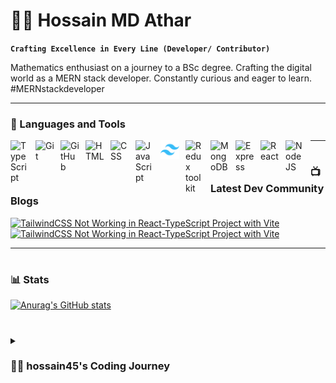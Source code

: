 # 🏄‍♂️ Hossain MD Athar

**`Crafting Excellence in Every Line (Developer/ Contributor)`**

Mathematics enthusiast on a journey to a BSc degree. Crafting the digital world as a MERN stack developer. Constantly curious and eager to learn. #MERNstackdeveloper 

---

### 🧰 Languages and Tools

<img align="left" alt="TypeScript" width="30px" style="padding-right:10px;" src="https://cdn.jsdelivr.net/gh/devicons/devicon/icons/typescript/typescript-plain.svg" />
<img align="left" alt="Git" width="30px" style="padding-right:10px;" src="https://cdn.jsdelivr.net/gh/devicons/devicon/icons/git/git-original.svg" />
<img align="left" alt="GitHub" width="30px" style="padding-right:10px;" src="https://cdn.jsdelivr.net/gh/devicons/devicon/icons/github/github-original.svg" />
<img align="left" alt="HTML" width="30px" style="padding-right:10px;" src="https://cdn.jsdelivr.net/gh/devicons/devicon/icons/html5/html5-plain.svg" />
<img align="left" alt="CSS" width="30px" style="padding-right:10px;" src="https://cdn.jsdelivr.net/gh/devicons/devicon/icons/css3/css3-plain.svg" />
<img align="left" alt="JavaScript" width="30px" style="padding-right:10px;" src="https://cdn.jsdelivr.net/gh/devicons/devicon/icons/javascript/javascript-plain.svg" />
<img align="left" alt="Tailwindcss" width="30px" style="padding-right:10px;" src="https://github.com/devicons/devicon/blob/v2.15.1/icons/tailwindcss/tailwindcss-plain.svg" />
<img align="left" alt="Redux toolkit" width="30px" style="padding-right:10px;" src="https://cdn.jsdelivr.net/gh/devicons/devicon/icons/redux/redux-original.svg" />
<img align="left" alt="MongoDB" width="30px" style="padding-right:10px;" src="https://cdn.jsdelivr.net/gh/devicons/devicon/icons/mongodb/mongodb-original.svg" />
<img align="left" alt="Express" width="30px" style="padding-right:10px;" src="https://cdn.jsdelivr.net/gh/devicons/devicon/icons/express/express-original.svg" />
<img align="left" alt="React" width="30px" style="padding-right:10px;" src="https://cdn.jsdelivr.net/gh/devicons/devicon/icons/react/react-original.svg" />
<img align="left" alt="NodeJS" width="30px" style="padding-right:10px;" src="https://cdn.jsdelivr.net/gh/devicons/devicon/icons/nodejs/nodejs-original.svg" />

---

#


### 📺 Latest Dev Community Blogs


<!-- BEGIN BLOG-CARDS -->
<a href="https://dev.to/hossain45/unleashing-typescripts-power-exploring-key-concepts-with-real-world-examples-55p9">
  <img src="https://i.ibb.co/CWHRfTM/Unleashing-Type-Scripts-Power-Exploring-Key-Concepts-with-Real-World-Examples.png" width="300" height="200"  alt="TailwindCSS Not Working in React-TypeScript Project with Vite">
</a>
<a href="https://dev.to/hossain45/resolve-tailwindcss-not-working-in-react-typescript-project-with-vite-in-two-minutes-3mnc">
  <img src="https://i.ibb.co/3RJfS5M/Resolve-Tailwind-CSS-Not-Working-in-React-Type-Script-Project-with-Vite-In-Two-Minutes.png" width="300" height="200" alt="TailwindCSS Not Working in React-TypeScript Project with Vite">
</a>
<!-- END BLOG-CARDS -->

---

#

### 📊 Stats

[![Anurag's GitHub stats](https://github-readme-stats.vercel.app/api?username=hossain45)](https://github.com/hossain45/github-readme-stats)



#

<details>
 <summary><h3>👨‍💻 hossain45's Coding Journey</h3></summary>
  In the story of my life, 'ENGINEERING' has been the main character since my school days—a dream that set the stage for what I wanted to be. But, as life loves to surprise us, it took a detour. Amidst the pandemic, I found myself diving into freelance writing, a twist I never saw coming.

Once, I heard a wise person saying, 'Passion is not found but built.' Well, I took that to heart. During the chaotic times, I dipped my toes into freelance content creation, crafting my passion word by word. And guess what? This winding journey led me to the fascinating world of WEB DEVELOPMENT.

Being a math enthusiast, I started enjoying the rhythmic dance of coding. I stumbled upon a new groove—a perfect mix of creativity and logic. Now, here I am, waving the flag as a web developer. A testament to dreams evolving and passions being homegrown.

The path was a rollercoaster, with diverse chapters shaping me into the storyteller and architect of my own tale. As I step into the next chapter, I can practically taste the excitement. Dreams have morphed, and passions? Well, they're not just found; they're carefully built—a sturdy foundation ready for the weight of the next thrilling adventure!

[dev community blog]: https://dev.to/hossain45
